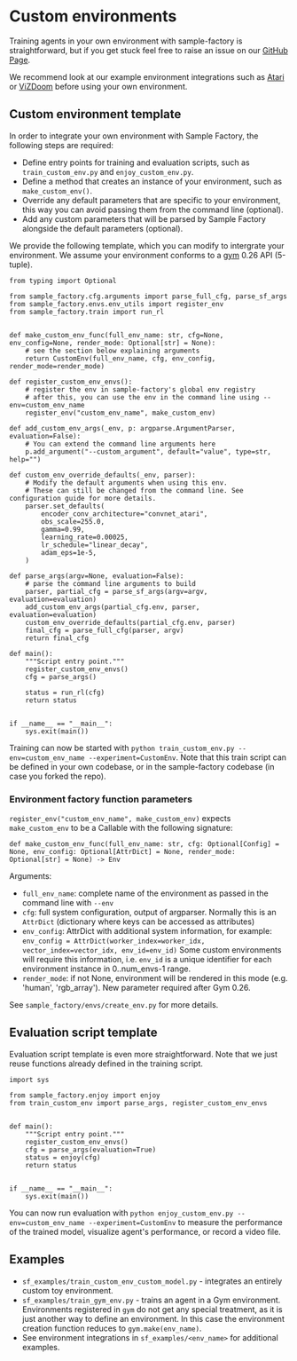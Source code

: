 # Custom environments

Training agents in your own environment with sample-factory is straightforward,
but if you get stuck feel free to raise an issue on our [GitHub Page](https://github.com/alex-petrenko/sample-factory/issues).

We recommend look at our example environment integrations such as [Atari](../09-environment-integrations/atari.md)
or [ViZDoom](../09-environment-integrations/vizdoom.md) before using your own environment.

## Custom environment template

In order to integrate your own environment with Sample Factory, the following steps are required:

* Define entry points for training and evaluation scripts, such as `train_custom_env.py` and `enjoy_custom_env.py`.
* Define a method that creates an instance of your environment, such as `make_custom_env()`.
* Override any default parameters that are specific to your environment, this way you can avoid passing them from the command line (optional).
* Add any custom parameters that will be parsed by Sample Factory alongside the default parameters (optional).

We provide the following template, which you can modify to intergrate your environment.
We assume your environment conforms to a [gym](https://github.com/openai/gym) 0.26 API (5-tuple).

```python3
from typing import Optional

from sample_factory.cfg.arguments import parse_full_cfg, parse_sf_args
from sample_factory.envs.env_utils import register_env
from sample_factory.train import run_rl


def make_custom_env_func(full_env_name: str, cfg=None, env_config=None, render_mode: Optional[str] = None):
    # see the section below explaining arguments
    return CustomEnv(full_env_name, cfg, env_config, render_mode=render_mode)
    
def register_custom_env_envs():
    # register the env in sample-factory's global env registry
    # after this, you can use the env in the command line using --env=custom_env_name
    register_env("custom_env_name", make_custom_env)

def add_custom_env_args(_env, p: argparse.ArgumentParser, evaluation=False):
    # You can extend the command line arguments here
    p.add_argument("--custom_argument", default="value", type=str, help="")

def custom_env_override_defaults(_env, parser):
    # Modify the default arguments when using this env.
    # These can still be changed from the command line. See configuration guide for more details.
    parser.set_defaults(
        encoder_conv_architecture="convnet_atari",
        obs_scale=255.0,
        gamma=0.99,
        learning_rate=0.00025,
        lr_schedule="linear_decay",
        adam_eps=1e-5,  
    )

def parse_args(argv=None, evaluation=False):
    # parse the command line arguments to build
    parser, partial_cfg = parse_sf_args(argv=argv, evaluation=evaluation)
    add_custom_env_args(partial_cfg.env, parser, evaluation=evaluation)
    custom_env_override_defaults(partial_cfg.env, parser)
    final_cfg = parse_full_cfg(parser, argv)
    return final_cfg

def main():
    """Script entry point."""
    register_custom_env_envs()
    cfg = parse_args()

    status = run_rl(cfg)
    return status


if __name__ == "__main__":
    sys.exit(main())

```

Training can now be started with `python train_custom_env.py --env=custom_env_name --experiment=CustomEnv`. Note that this train script
can be defined in your own codebase, or in the sample-factory codebase (in case you forked the repo).

### Environment factory function parameters

`register_env("custom_env_name", make_custom_env)` expects `make_custom_env` to be a Callable with the following signature:

```python3
def make_custom_env_func(full_env_name: str, cfg: Optional[Config] = None, env_config: Optional[AttrDict] = None, render_mode: Optional[str] = None) -> Env
```

Arguments:
* `full_env_name`: complete name of the environment as passed in the command line with `--env`
* `cfg`: full system configuration, output of argparser. Normally this is an `AttrDict` (dictionary where keys can be accessed as attributes)
* `env_config`: AttrDict with additional system information, for example: `env_config = AttrDict(worker_index=worker_idx, vector_index=vector_idx, env_id=env_id)`
Some custom environments will require this information, i.e. `env_id` is a unique identifier for each environment instance in 0..num_envs-1 range. 
* `render_mode`: if not None, environment will be rendered in this mode (e.g. 'human', 'rgb_array'). New parameter required after Gym 0.26.

See `sample_factory/envs/create_env.py` for more details.

## Evaluation script template

Evaluation script template is even more straightforward. Note that we just reuse functions already defined in the training script.

```python3
import sys

from sample_factory.enjoy import enjoy
from train_custom_env import parse_args, register_custom_env_envs


def main():
    """Script entry point."""
    register_custom_env_envs()
    cfg = parse_args(evaluation=True)
    status = enjoy(cfg)
    return status


if __name__ == "__main__":
    sys.exit(main())
```

You can now run evaluation with `python enjoy_custom_env.py --env=custom_env_name --experiment=CustomEnv` to
measure the performance of the trained model, visualize agent's performance, or record a video file.

## Examples

* `sf_examples/train_custom_env_custom_model.py` - integrates an entirely custom toy environment.
* `sf_examples/train_gym_env.py` - trains an agent in a Gym environment. Environments registered in `gym` do not
get any special treatment, as it is just another way to define an environment. In this case the environment creation
function reduces to `gym.make(env_name)`.
* See environment integrations in `sf_examples/<env_name>` for additional examples.
